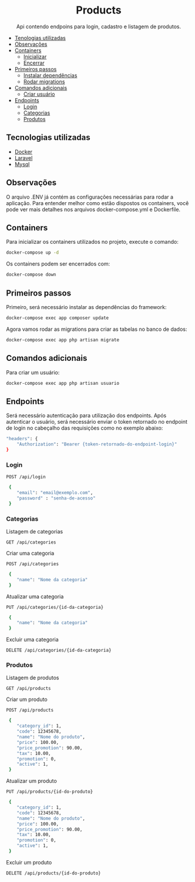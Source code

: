 <h1 align="center">Products</h1>
<p align="center">Api contendo endpoins para login, cadastro e listagem de produtos.</p>

<!--ts-->
* [Tenologias utilizadas](#tecnologias)
* [Observações](#sobre)
* [Containers](#inicializacao)
    * [Inicializar](#inicializacao)
    * [Encerrar](#encerrar)
* [Primeiros passos](#primeiros_passos)
    * [Instalar dependências](#primeiros_passos)
    * [Rodar migrations](#migrations)
* [Comandos adicionais](#comandos)
    * [Criar usuário](#comandos)
* [Endpoints](#endpoints)
    * [Login](#login)
    * [Categorias](#categorias)
    * [Produtos](#produtos)
<!--te-->

<h2 id="tecnologias">Tecnologias utilizadas</h2>

- [Docker](https://www.docker.com/)
- [Laravel](https://laravel.com/)
- [Mysql](https://www.mysql.com/)

<h2 id="sobre">Observações</h2>

<p>O arquivo .ENV já contém as configurações necessárias para rodar a aplicação. Para entender melhor como estão dispostos os containers, você pode ver mais detalhes nos arquivos docker-compose.yml e Dockerfile.</p>

<h2 id="inicializacao">Containers</h2>
<p>Para inicializar os containers utilizados no projeto, execute o comando:</p>

```bash
docker-compose up -d
```

<p id="encerrar">Os containers podem ser encerrados com:</p>

```bash
docker-compose down
``` 

<h2 id="primeiros_passos">Primeiros passos</h2>
<p>Primeiro, será necessário instalar as dependências do framework:</p>

```bash
docker-compose exec app composer update
```

<p id="migrations">Agora vamos rodar as migrations para criar as tabelas no banco de dados:</p>

```bash
docker-compose exec app php artisan migrate
```

<h2 id="comandos">Comandos adicionais</h2>
<p>Para criar um usuário:</p>

```bash
docker-compose exec app php artisan usuario
```

<h2 id="endpoints">Endpoints</h2>

<p>Será necessário autenticação para utilização dos endpoints. Após autenticar o usuário, será necessário enviar o token retornado no endpoint de login no cabeçalho das requisições como no exemplo abaixo:</p>

```bash
"headers": {
    "Authorization": "Bearer {token-retornado-do-endpoint-login}"
}
```

<h3 id="login">Login</h3>

`POST /api/login`

```bash
 {
    "email": "email@exemplo.com",
    "password" : "senha-de-acesso"
 }
```

<h3 id="categorias">Categorias</h3>

<p>Listagem de categorias</p>

`GET /api/categories`

<p>Criar uma categoria</p>

`POST /api/categories`

```bash
 {
    "name": "Nome da categoria"
 }
```

<p>Atualizar uma categoria</p>

`PUT /api/categories/{id-da-categoria}`

```bash
 {
    "name": "Nome da categoria"
 }
```

<p>Excluir uma categoria</p>

`DELETE /api/categories/{id-da-categoria}`

<h3 id="produtos">Produtos</h3>

<p>Listagem de produtos</p>

`GET /api/products`

<p>Criar um produto</p>

`POST /api/products`

```bash
 {
    "category_id": 1,
    "code": 12345678,
    "name": "Nome do produto",
    "price": 100.00,
    "price_promotion": 90.00,
    "tax": 10.00,
    "promotion": 0,
    "active": 1,
 }
```

<p>Atualizar um produto</p>

`PUT /api/products/{id-do-produto}`

```bash
 {
    "category_id": 1,
    "code": 12345678,
    "name": "Nome do produto",
    "price": 100.00,
    "price_promotion": 90.00,
    "tax": 10.00,
    "promotion": 0,
    "active": 1,
 }
```

<p>Excluir um produto</p>

`DELETE /api/products/{id-do-produto}`